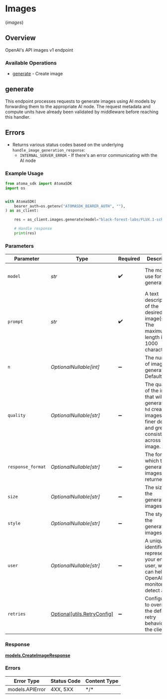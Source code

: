 # Images
(*images*)

## Overview

OpenAI's API images v1 endpoint

### Available Operations

* [generate](#generate) - Create image

## generate

This endpoint processes requests to generate images using AI models by forwarding them
to the appropriate AI node. The request metadata and compute units have already been
validated by middleware before reaching this handler.

## Errors
* Returns various status codes based on the underlying `handle_image_generation_response`:
  - `INTERNAL_SERVER_ERROR` - If there's an error communicating with the AI node

### Example Usage

```python
from atoma_sdk import AtomaSDK
import os


with AtomaSDK(
    bearer_auth=os.getenv("ATOMASDK_BEARER_AUTH", ""),
) as as_client:

    res = as_client.images.generate(model="black-forest-labs/FLUX.1-schnell", prompt="A cute baby sea otter floating on its back", n=1, quality="hd", response_format="url", size="1024x1024", style="vivid", user="user-1234")

    # Handle response
    print(res)

```

### Parameters

| Parameter                                                                                                                         | Type                                                                                                                              | Required                                                                                                                          | Description                                                                                                                       | Example                                                                                                                           |
| --------------------------------------------------------------------------------------------------------------------------------- | --------------------------------------------------------------------------------------------------------------------------------- | --------------------------------------------------------------------------------------------------------------------------------- | --------------------------------------------------------------------------------------------------------------------------------- | --------------------------------------------------------------------------------------------------------------------------------- |
| `model`                                                                                                                           | *str*                                                                                                                             | :heavy_check_mark:                                                                                                                | The model to use for image generation.                                                                                            | black-forest-labs/FLUX.1-schnell                                                                                                  |
| `prompt`                                                                                                                          | *str*                                                                                                                             | :heavy_check_mark:                                                                                                                | A text description of the desired image(s). The maximum length is 1000 characters.                                                | A cute baby sea otter floating on its back                                                                                        |
| `n`                                                                                                                               | *OptionalNullable[int]*                                                                                                           | :heavy_minus_sign:                                                                                                                | The number of images to generate. Defaults to 1.                                                                                  | 1                                                                                                                                 |
| `quality`                                                                                                                         | *OptionalNullable[str]*                                                                                                           | :heavy_minus_sign:                                                                                                                | The quality of the image that will be generated.<br/>`hd` creates images with finer details and greater consistency across the image. | hd                                                                                                                                |
| `response_format`                                                                                                                 | *OptionalNullable[str]*                                                                                                           | :heavy_minus_sign:                                                                                                                | The format in which the generated images are returned.                                                                            | url                                                                                                                               |
| `size`                                                                                                                            | *OptionalNullable[str]*                                                                                                           | :heavy_minus_sign:                                                                                                                | The size of the generated images.                                                                                                 | 1024x1024                                                                                                                         |
| `style`                                                                                                                           | *OptionalNullable[str]*                                                                                                           | :heavy_minus_sign:                                                                                                                | The style of the generated images.                                                                                                | vivid                                                                                                                             |
| `user`                                                                                                                            | *OptionalNullable[str]*                                                                                                           | :heavy_minus_sign:                                                                                                                | A unique identifier representing your end-user, which can help OpenAI to monitor and detect abuse.                                | user-1234                                                                                                                         |
| `retries`                                                                                                                         | [Optional[utils.RetryConfig]](../../models/utils/retryconfig.md)                                                                  | :heavy_minus_sign:                                                                                                                | Configuration to override the default retry behavior of the client.                                                               |                                                                                                                                   |

### Response

**[models.CreateImageResponse](../../models/createimageresponse.md)**

### Errors

| Error Type      | Status Code     | Content Type    |
| --------------- | --------------- | --------------- |
| models.APIError | 4XX, 5XX        | \*/\*           |